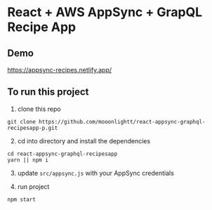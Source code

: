 # React + AWS AppSync + GrapQL Recipe App 

## Demo

https://appsync-recipes.netlify.app/

## To run this project

1. clone this repo    

```
git clone https://github.com/mooonlightt/react-appsync-graphql-recipesapp-p.git
```

2. cd into directory and install the dependencies    

```
cd react-appsync-graphql-recipesapp
yarn || npm i
```

3. update `src/appsync.js` with your AppSync credentials    

4. run project

```
npm start
```
